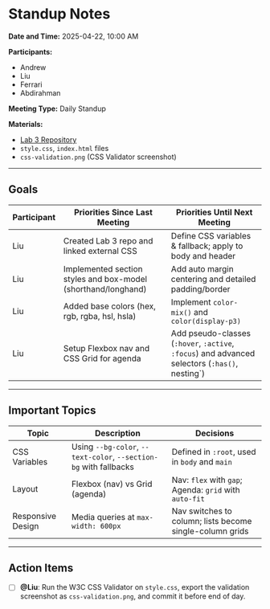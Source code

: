 # Standup Notes

**Date and Time:** 2025-04-22, 10:00 AM

**Participants:**

- Andrew
- Liu
- Ferrari
- Abdirahman

**Meeting Type:** Daily Standup

**Materials:**

- [Lab 3 Repository](https://github.com/<your-github-username>/sp25-cse110-lab3)
- `style.css`, `index.html` files
- `css-validation.png` (CSS Validator screenshot)

---

## Goals

| Participant | Priorities Since Last Meeting                                 | Priorities Until Next Meeting                                                                   |
| ----------- | ------------------------------------------------------------- | ----------------------------------------------------------------------------------------------- |
| Liu      | Created Lab 3 repo and linked external CSS                    | Define CSS variables & fallback; apply to body and header                                       |
| Liu         | Implemented section styles and box-model (shorthand/longhand) | Add auto margin centering and detailed padding/border                                           |
| Liu     | Added base colors (hex, rgb, rgba, hsl, hsla)                 | Implement `color-mix()` and `color(display-p3)`                                                 |
| Liu  | Setup Flexbox nav and CSS Grid for agenda                     | Add pseudo-classes (`:hover`, `:active`, `:focus`) and advanced selectors (`:has()`, nesting\`) |

---

## Important Topics

| Topic             | Description                                                       | Decisions                                                |
| ----------------- | ----------------------------------------------------------------- | -------------------------------------------------------- |
| CSS Variables     | Using `--bg-color`, `--text-color`, `--section-bg` with fallbacks | Defined in `:root`, used in `body` and `main`            |
| Layout            | Flexbox (nav) vs Grid (agenda)                                    | Nav: `flex` with `gap`; Agenda: `grid` with `auto-fit`   |
| Responsive Design | Media queries at `max-width: 600px`                               | Nav switches to column; lists become single-column grids |

---

## Action Items

- [ ] **@Liu**: Run the W3C CSS Validator on `style.css`, export the validation screenshot as `css-validation.png`, and commit it before end of day.